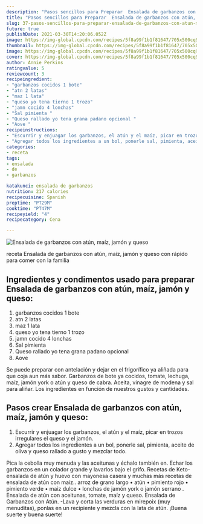 ```yaml
---
description: "Pasos sencillos para Preparar  Ensalada de garbanzos con atún, maíz, jamón y queso"
title: "Pasos sencillos para Preparar  Ensalada de garbanzos con atún, maíz, jamón y queso"
slug: 37-pasos-sencillos-para-preparar-ensalada-de-garbanzos-con-atun-maiz-jamon-y-queso
future: true
publishDate: 2021-03-30T14:20:06.052Z
image: https://img-global.cpcdn.com/recipes/5f8a99f1b1f81647/705x500cq90/ensalada-de-garbanzos-con-atun-maiz-jamon-y-queso-foto-principal.jpg
thumbnail: https://img-global.cpcdn.com/recipes/5f8a99f1b1f81647/705x500cq90/ensalada-de-garbanzos-con-atun-maiz-jamon-y-queso-foto-principal.jpg
image: https://img-global.cpcdn.com/recipes/5f8a99f1b1f81647/705x500cq90/ensalada-de-garbanzos-con-atun-maiz-jamon-y-queso-foto-principal.jpg
cover: https://img-global.cpcdn.com/recipes/5f8a99f1b1f81647/705x500cq90/ensalada-de-garbanzos-con-atun-maiz-jamon-y-queso-foto-principal.jpg
author: Annie Perkins
ratingvalue: 5
reviewcount: 3
recipeingredient:
- "garbanzos cocidos 1 bote"
- "atn 2 latas"
- "maz 1 lata"
- "queso yo tena tierno 1 trozo"
- "jamn cocido 4 lonchas"
- "Sal pimienta "
- "Queso rallado yo tena grana padano opcional "
- "Aove "
recipeinstructions:
- "Escurrir y enjuagar los garbanzos, el atún y el maíz, picar en trozos irregulares el queso y el jamón."
- "Agregar todos los ingredientes a un bol, ponerle sal, pimienta, aceite de oliva y queso rallado a gusto y mezclar todo."
categories:
- receta
tags:
- ensalada
- de
- garbanzos

katakunci: ensalada de garbanzos 
nutrition: 217 calories
recipecuisine: Spanish
preptime: "PT29M"
cooktime: "PT47M"
recipeyield: "4"
recipecategory: Cena

---
```



![Ensalada de garbanzos con atún, maíz, jamón y queso](https://img-global.cpcdn.com/recipes/5f8a99f1b1f81647/705x500cq90/ensalada-de-garbanzos-con-atun-maiz-jamon-y-queso-foto-principal.jpg)

receta Ensalada de garbanzos con atún, maíz, jamón y queso con rápido para comer con la familia

<!--inarticleads1-->

## Ingredientes y condimentos usado para preparar Ensalada de garbanzos con atún, maíz, jamón y queso:

1. garbanzos cocidos 1 bote
1. atn 2 latas
1. maz 1 lata
1. queso yo tena tierno 1 trozo
1. jamn cocido 4 lonchas
1. Sal pimienta 
1. Queso rallado yo tena grana padano opcional 
1. Aove 

Se puede preparar con antelación y dejar en el frigorífico ya aliñada para que coja aun más sabor. Garbanzos de bote ya cocidos, tomate, lechuga, maíz, jamón york o atún y queso de cabra. Aceita, vinagre de modena y sal para aliñar. Los ingredientes en función de nuestros gustos y cantidades. 

<!--inarticleads2-->

## Pasos crear Ensalada de garbanzos con atún, maíz, jamón y queso:

1. Escurrir y enjuagar los garbanzos, el atún y el maíz, picar en trozos irregulares el queso y el jamón.
1. Agregar todos los ingredientes a un bol, ponerle sal, pimienta, aceite de oliva y queso rallado a gusto y mezclar todo.


Pica la cebolla muy menuda y las aceitunas y échalo también en. Echar los garbanzos en un colador grande y lavarlos bajo el grifo. Recetas de Keto- ensalada de atún y huevo con mayonesa casera y muchas más recetas de ensalada de atún con maíz.. arroz de grano largo • atún • pimiento rojo • pimiento verde • maiz dulce • lonchas de jamón york o jamón serrano . Ensalada de atún con aceitunas, tomate, maíz y queso. Ensalada de Garbanzos con Atún. -Lava y corta las verduras en mirepoix (muy menuditas), ponlas en un recipiente y mezcla con la lata de atún. 
¡Buena suerte y buena suerte!

